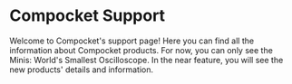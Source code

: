 # Compocket Support

Welcome to Compocket's support page! Here you can find all the information about Compocket products. For now, you can only see the Minis: World's Smallest Oscilloscope. In the near feature, you will see the new products' details and information. 

